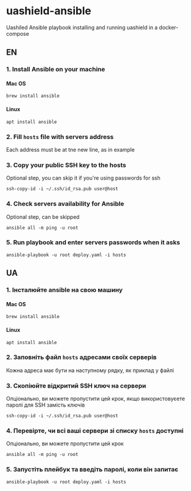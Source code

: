 # uashield-ansible
Uashiled Ansible playbook installing and running uashield in a docker-compose

## EN
### 1. Install Ansible on your machine
#### Mac OS
    brew install ansible
#### Linux
    apt install ansible

### 2. Fill `hosts` file with servers address
Each address must be at tne new line, as in example

### 3. Copy your public SSH key to the hosts
Optional step, you can skip it if you're using passwords for ssh

    ssh-copy-id -i ~/.ssh/id_rsa.pub user@host

### 4. Check servers availability for Ansible
Optional step, can be skipped

    ansible all -m ping -u root

### 5. Run playbook and enter servers passwords when it asks

    ansible-playbook -u root deploy.yaml -i hosts



## UA
### 1. Інсталюйте ansible на свою машину
#### Mac OS
    brew install ansible
#### Linux
    apt install ansible

### 2. Заповніть файл `hosts` адресами своїх серверів
Кожна адреса має бути на наступному рядку, як приклад у файлі

### 3. Скопіюйте відкритий SSH ключ на сервери
Опціонально, ви можете пропустити цей крок, якщо використовуєете паролі для SSH замість ключів

    ssh-copy-id -i ~/.ssh/id_rsa.pub user@host

### 4. Перевірте, чи всі ваші сервери зі списку `hosts` доступні
Опціонально, ви можете пропустити цей крок

    ansible all -m ping -u root

### 5. Запустіть плейбук та введіть паролі, коли він запитає

    ansible-playbook -u root deploy.yaml -i hosts
